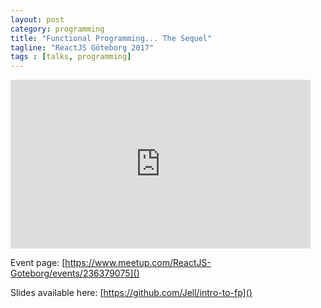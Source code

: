 ```yaml
---
layout: post
category: programming
title: "Functional Programming... The Sequel"
tagline: "ReactJS Göteborg 2017"
tags : [talks, programming]
---
```


<iframe allowtransparency="true" frameborder="0" scrolling="no" class="wistia_embed" name="wistia_embed" src="https://fast.wistia.com/embed/iframe/ttg1h2lei0" width="480" height="270"></iframe>

<!-- more -->

<br/>

Event page: [https://www.meetup.com/ReactJS-Goteborg/events/236379075]()

Slides available here: [https://github.com/Jell/intro-to-fp]()
